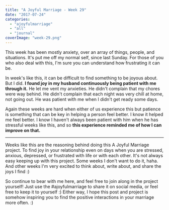 ```yaml
---
title: "A Joyful Marriage - Week 29"
date: "2017-07-24"
categories: 
  - "ajoyfulmarriage"
  - "all"
  - "journal"
coverImage: "week-29.png"
---
```


This week has been mostly anxiety, over an array of things, people, and situations. It's put me off my normal self, since last Sunday. For those of you who also deal with this, I'm sure you can understand how frustrating it can be.

In week's like this, it can be difficult to find something to be joyous about. But I did. **I found joy in my husband continuously being patient with me through it.** He let me vent my anxieties. He didn't complain that my chores were way behind. He didn't complain that each night was very chill at home, not going out. He was patient with me when I didn't get ready some days.

Again these weeks are hard when either of us experience this but patience is something that can be key in helping a person feel better. I know it helped me feel better. I know I haven't always been patient with him when he has stressful weeks like this, and so **this experience reminded me of how I can improve on that.**

* * *

Weeks like this are the reasoning behind doing this A Joyful Marriage project. To find joy in your relationship even on days when you are stressed, anxious, depressed, or frustrated with life or with each other. It's not always easy keeping up with this project. Some weeks I don't want to do it, haha. And other weeks I'm very excited to think about, write about, and share the joys I find :)

So continue to bear with me here, and feel free to join along in the project yourself! Just use the #ajoyfulmarriage to share it on social media, or feel free to keep it to yourself :) Either way, I hope this post and project is somehow inspiring you to find the positive interactions in your marriage more often. :)

